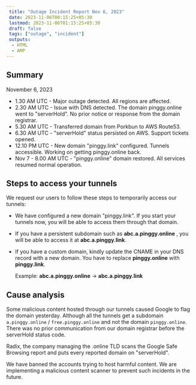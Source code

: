 ```yaml
---
 title: "Outage Incident Report Nov 6, 2023" 
 date: 2023-11-06T00:15:25+05:30
 lastmod: 2023-11-06T01:15:25+05:30
 draft: false
 tags: ["outage", "incident"]
 outputs:
  - HTML
  - AMP
---
```


## Summary

November 6, 2023

- 1.30 AM UTC - Major outage detected. All regions are affected.
- 2.30 AM UTC - Issue with DNS detected. The domain pinggy.online went to "serverHold". No prior notice or response from the domain registrar.
- 5.30 AM UTC - Transferred domain from Porkbun to AWS Route53.
- 6.30 AM UTC - "serverHold" status persisted on AWS. Support tickets opened.
- 12.10 PM UTC - New domain "pinggy.link" configured. Tunnels accessible. Working on getting pinggy.online back.
- Nov 7 - 8.00 AM UTC - "pinggy.online" domain restored. All services resumed normal operation.

## Steps to access your tunnels

We request our users to follow these steps to temporarily access our tunnels:

- We have configured a new domain "pinggy.link". If you start your tunnels now, you will be able to access them through that domain.
- If you have a persistent subdomain such as **abc.a.pinggy.online** , you will be able to access it at **abc.a.pinggy.link**.
- If you have a custom domain, kindly update the CNAME in your DNS record with a new domain. You have to replace **pinggy.online** with **pinggy.link**.

  Example: **abc.a.pinggy.online** -> **abc.a.pinggy.link**

## Cause analysis

Some malicious content hosted through our tunnels caused Google to flag the domain yesterday. Although all the tunnels get a subdomain `a.pinggy.online` / `free.pinggy.online` and not the domain `pinggy.online`. There was no prior communication from our domain registrar before the serverHold status code.

Radix, the company managing the .online TLD scans the Google Safe Browsing report and puts every reported domain on "serverHold".

We have banned the accounts trying to host harmful content. We are implementing a malicious content scanner to prevent such incidents in the future.
